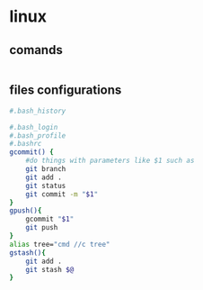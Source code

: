 # linux
## comands
```sh

```
## files configurations
```bash
#.bash_history  

#.bash_login  
#.bash_profile  
#.bashrc
gcommit() {
    #do things with parameters like $1 such as
    git branch
    git add .
    git status
    git commit -m "$1"
}
gpush(){
    gcommit "$1"
    git push
}
alias tree="cmd //c tree"
gstash(){
    git add .
    git stash $@
}

```